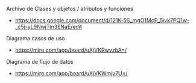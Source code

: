 Archivo de Clases y objetos / atributos y funciones
  - https://docs.google.com/document/d/121K-5S_mgO1McP_5ivk7PQ1w-_c5j-yL9NwjTm3ENaE/edit

Diagrama casos de uso
  - https://miro.com/app/board/uXjVKRwvzbA=/

Diagrama de flujo de datos
  - https://miro.com/app/board/uXjVKWmjy7U=/
